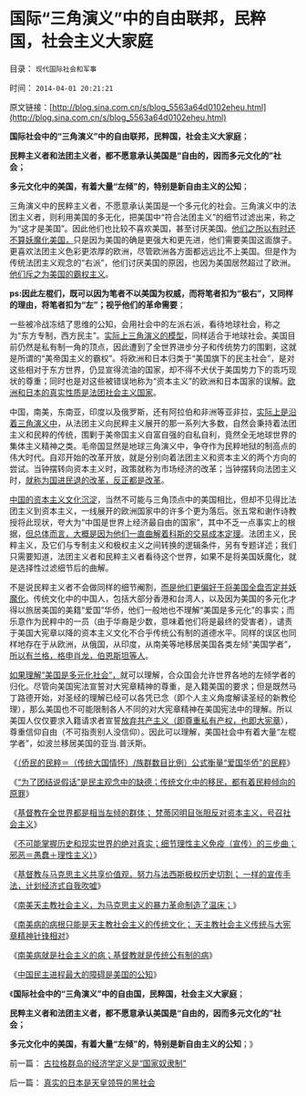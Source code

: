 # 国际“三角演义”中的自由联邦，民粹国，社会主义大家庭

目录： `现代国际社会和军事` 

时间： `2014-04-01 20:21:21` 

原文链接：[http://blog.sina.com.cn/s/blog_5563a64d0102eheu.html](http://blog.sina.com.cn/s/blog_5563a64d0102eheu.html)

**国际社会中的“三角演义”中的自由联邦，民粹国，社会主义大家庭**；

**民粹主义者和法团主义者，都不愿意承认美国是“自由的，因而多元文化的”社会；**

**多元文化中的美国，有着大量“左倾”的，特别是新自由主义的公知**；

三角演义中的民粹主义者，不愿意承认美国是一个多元化的社会。三角演义中的法团主义者，则利用美国的多无化，把美国中“符合法团主义”的细节过滤出来，称之为“这才是美国”。因此他们也比较不喜欢美国，甚至讨厌美国。[他们之所以有时还不算妖魔化美国，](../../../2011/1/19/“妖魔化美国”有全球“统一战线”.md)只是因为美国的确是更强大和更先进，他们需要美国这面旗子。更喜欢法团主义色彩更浓厚的欧洲，尽管欧洲各方面都远远比不上美国。但是作为传统法团主义观念的“右派”，他们讨厌美国的原因，也因为美国居然超过了欧洲。[他们斥之为美国的霸权主义](../../../2012/12/15/妖魔化美国和政府都是马克思主义的革命思维；.md)。

**ps:因此左棍们，既可以因为笔者不以美国为权威，而将笔者扣为“极右”，又同样的理由，将笔者扣为“左”；视乎他们的革命需要**；

一些被冷战冻结了思维的公知，会用社会中的左派右派，看待地球社会，称之为“东方专制，西方民主”。[实际上三角演义的模型](../../../2013/5/24/“三角演义”纳什均衡的旧制度，大革命，胡适的预言.md)，同样适合于地球社会。美国目前仍然是私有制一角的顶点，因此遭到了全世界进步分子和传统势力的围剿，这就是所谓的“美帝国主义的霸权”。将欧洲和日本归类于“美国旗下的民主社会”，是对这些相对于东方世界，仍显宣得流油的国家，却不得不犬伏于美国势力下的乖巧现状的尊重；同时也是对这些被错误地称为“资本主义”的欧洲和日本国家的误解。[欧洲和日本的真实性质是法团社会主义国家](../../../2011/1/6/日本传统文化拖了日本经济的后腿.md)。

中国，南美，东南亚，印度以及俄罗斯，还有阿拉伯和非洲等亚非拉，[实际上是沿着三角演义中](../../../2013/6/1/社会进化论解译“把权力关进笼子，把权利放出来”.md)，从法团主义向民粹主义展开的那一系列大多数，自然会秉持着法团主义和民粹的传统，围剿于美帝国主义自富自强的自私自利，竟然全无地球世界的集体主义精神之类。毛帝国显然是地球三角演义中，争夺作为民粹地狱的制高点的伟大时代。自邓开始的改革开放，就是分别向着法团主义和资本主义的两个方向的尝试。当钟摆转向资本主义时，政策就称为市场经济的改革；当钟摆转向法团主义时，[就称为国进民退的改革，反正都是改革](../../../2014/2/22/否决清议和乌有之乡的“炮打央行司令部”.md)。

[中国的资本主义文化沉淀](../../../2011/8/13/中国在世界上相对民主和开明.md)，当然不可能与三角顶点中的美国相比，但却不见得比法团主义到资本主义，一线展开的欧洲国家中的许多个更为落后。张五常和谢作诗教授将此现状，夸大为“中国是世界上经济最自由的国家”，其中不乏一点事实上的根据，[但总体而言，大概是因为他们一直曲解着科斯的交易成本定理](../../../2008/1/12/张五常教授极端无知的错误：把县政府打包上市.md)。法团主义，民粹主义，及它们与专制主义和极权主义之间转换的逻辑条件，另有专题详述；我们只需要知道，法团主义者和民粹主义者看待这个世界，如果不是将美国妖魔化，就是选择性过滤细节后的曲解。

不是说民粹主义者不会做同样的细节阉割，[而是他们更偏好于将美国全盘否定并妖魔化](../../../2011/1/19/“不妖魔化美国的是被美国收买的”.md)。传统文化中的中国人，包括大部分香港和台湾人，以及因为美国的多元化才得以旅居美国的美籍“爱国”华侨，他们一般地也不理解“美国是多元化”的事实；而乐意作为民粹中的一员（由于华裔是少数，意味着他们将是最终的受害者），谴责于美国大宪章以降的资本主义文化不合乎传统公有制的道德水平。同样的误区也同样地存在于从欧洲，从俄国，从印度，从南美等地移居美国各类左倾“美国学者”，[所以有兰格，格申肖龙，伯恩斯坦等人](../../../2014/1/4/人类历史上政治最黑暗的20世纪，格申克龙“后发优势”.md)。

[如果理解“美国是多元化社会”，](../../../2011/10/2/宾夕法尼亚对美国的贡献，多元化带动的突飞猛进.md)就可以理解，合众国会允许世界各地的左倾学者的归化。尽管向美国宪法宣誓对大宪章精神的尊重，是入籍美国的要求；但是既然马丁路德开始，对圣经的理解已经可以各凭已念（即个人主义角度解读圣经的新教伦理），那么美国也不可能限制各人不同的对大宪章精神在美国宪法中的理解。所以美国人仅仅要求入籍请求者宣誓[放弃共产主义（即尊重私有产权，也即大宪章](../../../2011/5/5/美国户籍制度两百年简史.md)），尊重信仰自由（不可指责别人没信仰）。因此可以理解，美国社会中有着大量“左棍学者”，如波兰移居美国的亚当.普沃斯。

《[（侨民的民粹＝（传统大国情怀）/族群数目比例）公式衡量“爱国华侨”的民粹](../../../2014/1/9/（侨民的民粹＝（传统大国情怀）／族群数目比例）公式衡量“爱国华侨”.md)》

《[“为了团结说假话”是民主观念中的缺德；传统文化中的移民，都有着民粹倾向的原罪](../../../2014/1/12/“为了团结说假话”是民主观念中的缺德；.md)》

《[基督教在全世界都是相当左倾的群体；
梵蒂冈明目张胆反对资本主义，号召社会主义](../../../2014/1/21/基督教在全世界都是相当左倾的群体，梵蒂冈的马克思主义宣言.md)》

《[不可能掌握历史和现实世界的绝对真实；细节理性主义免疫（宣传）的三步曲；邪恶＝愚蠢＋理性主义）](../../../2014/1/22/细节理性主义免疫的三步曲，公式(邪恶＝愚蠢＋理性主义).md)》

《[基督教与马克思主义共享价值观，努力与法西斯极权历史切割；
一样的宣传手法，计划经济式自我吹嘘](../../../2014/1/23/基督教的宣传手段与马克思主义一样，及一样的反效果.md)》

《[南美天主教社会主义，为马克思主义的暴力革命制造了温床；](../../../2014/1/24/天主教社会主义，南美暴力革命的温床.md)》

《[南美病的病根只能是天主教社会主义的传统文化；
天主教社会主义传统与大宪章精神针锋相对](../../../2014/1/26/天主教社会主义与大宪章针锋相对，及南美和马克思主义.md)》

《[南美病就是社会主义的病；基督教就是传统公有制的病](../../../2014/3/21/南美病就是社会主义的病；基督教就是传统公有制的病.md)》

《[中国民主进程最大的障碍是美国的公知](../../../2014/3/28/中国民主进程最大的障碍是美国的公知.md)》

《**国际社会中的“三角演义”中的自由国，民粹国，社会主义大家庭**；

**民粹主义者和法团主义者，都不愿意承认美国是“自由的，因而多元文化的”社会；**

**多元文化中的美国，有着大量“左倾”的，特别是新自由主义的公知**；》

前一篇： [古拉格群岛的经济学定义是“国家奴隶制”](../../../2014/4/2/古拉格群岛的经济学定义是“国家奴隶制”.md)

后一篇： [真实的日本是天皇领导的黑社会](../../../2014/3/31/真实的日本是天皇领导的黑社会.md)

